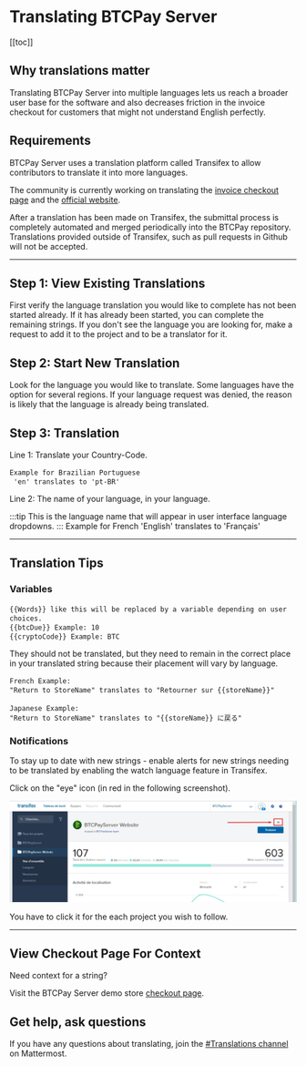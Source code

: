 # Translating BTCPay Server

[[toc]]

## Why translations matter

Translating BTCPay Server into multiple languages lets us reach a broader user base for the software and also decreases friction in the invoice checkout for customers that might not understand English perfectly.

## Requirements

BTCPay Server uses a translation platform called Transifex to allow contributors to translate it into more languages.

The community is currently working on translating the [invoice checkout page](https://www.transifex.com/btcpayserver/btcpayserver/dashboard/) and the [official website](https://www.transifex.com/btcpayserver/btcpayserver-website/dashboard/).

After a translation has been made on Transifex, the submittal process is completely automated and merged periodically into the BTCPay repository. Translations provided outside of Transifex, such as pull requests in Github will not be accepted.

----

## Step 1: View Existing Translations

First verify the language translation you would like to complete has not been started already. If it has already been started, you can complete the remaining strings. If you don't see the language you are looking for, make a request to add it to the project and to be a translator for it.

## Step 2: Start New Translation

Look for the language you would like to translate. Some languages have the option for several regions. If your language request was denied, the reason is likely that the language is already being translated.

## Step 3: Translation

Line 1: Translate your Country-Code.

    Example for Brazilian Portuguese
     'en' translates to 'pt-BR'

Line 2: The name of your language, in your language.

:::tip
This is the language name that will appear in user interface language dropdowns.
:::
    Example for French
     'English' translates to 'Français'

----


## Translation Tips

### **Variables**
```
{{Words}} like this will be replaced by a variable depending on user choices.
{{btcDue}} Example: 10
{{cryptoCode}} Example: BTC
```

They should not be translated, but they need to remain in the correct place in your translated string because their placement will vary by language.
```
French Example:
"Return to StoreName" translates to "Retourner sur {{storeName}}"

Japanese Example:
"Return to StoreName" translates to "{{storeName}} に戻る"
```

### **Notifications**
To stay up to date with new strings - enable alerts for new strings needing to be translated by enabling the watch language feature in Transifex.

Click on the "eye" icon (in red in the following screenshot).

![Transifex Alerts](../img/transifex-alert.png)

You have to click it for the each project you wish to follow.

----

## View Checkout Page For Context

Need context for a string?

Visit the BTCPay Server demo store [checkout page](https://store.btcpayserver.org/).

## Get help, ask questions

If you have any questions about translating, join the [#Translations channel](https://chat.btcpayserver.org/btcpayserver/channels/translations) on Mattermost.
